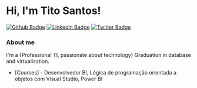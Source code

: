 # Hi, I'm Tito Santos! 

[![Github Badge](https://img.shields.io/badge/-Github-000?style=flat-square&logo=Github&logoColor=white&link=https://github.com/TitoSantos)](https://github.com/TitoSantos)
[![Linkedin Badge](https://img.shields.io/badge/-LinkedIn-blue?style=flat-square&logo=Linkedin&logoColor=white&link=https://www.linkedin.com/in/tiago-martiniano-b0a87a11b/)](https://www.linkedin.com/in/tiago-martiniano-b0a87a11b/)
[![Twitter Badge](https://img.shields.io/badge/-Twitter-1ca0f1?style=flat-square&labelColor=1ca0f1&logo=twitter&logoColor=white&link=https://twitter.com/TittoSantos85)](https://twitter.com/TittoSantos85)

### About me

I'm a {Professional TI, passionate about technology} Graduation in database and virtualization.

- [Courses] - Desenvolvedor BI, Lógica de programação orientada a objetos com Visual Studio, Power BI
